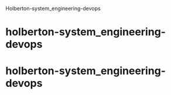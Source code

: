 Holberton-system_engineering-devops
# holberton-system_engineering-devops
# holberton-system_engineering-devops
